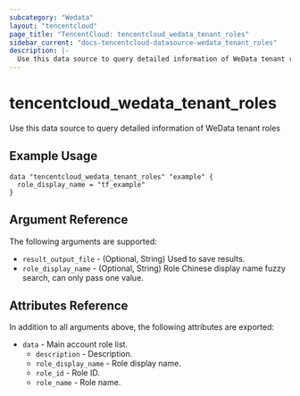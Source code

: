 ```yaml
---
subcategory: "Wedata"
layout: "tencentcloud"
page_title: "TencentCloud: tencentcloud_wedata_tenant_roles"
sidebar_current: "docs-tencentcloud-datasource-wedata_tenant_roles"
description: |-
  Use this data source to query detailed information of WeData tenant roles
---
```


# tencentcloud_wedata_tenant_roles

Use this data source to query detailed information of WeData tenant roles

## Example Usage

```hcl
data "tencentcloud_wedata_tenant_roles" "example" {
  role_display_name = "tf_example"
}
```

## Argument Reference

The following arguments are supported:

* `result_output_file` - (Optional, String) Used to save results.
* `role_display_name` - (Optional, String) Role Chinese display name fuzzy search, can only pass one value.

## Attributes Reference

In addition to all arguments above, the following attributes are exported:

* `data` - Main account role list.
  * `description` - Description.
  * `role_display_name` - Role display name.
  * `role_id` - Role ID.
  * `role_name` - Role name.



